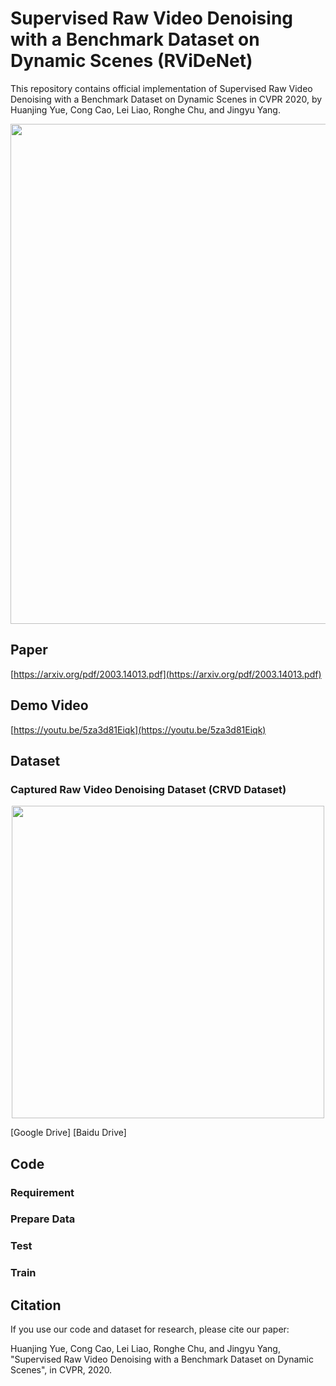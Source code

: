 # Supervised Raw Video Denoising with a Benchmark Dataset on Dynamic Scenes (RViDeNet)

This repository contains official implementation of Supervised Raw Video Denoising with a Benchmark Dataset on Dynamic Scenes in CVPR 2020, by Huanjing Yue, Cong Cao, Lei Liao, Ronghe Chu, and Jingyu Yang.

<p align="center">
  <img width="800" src="https://github.com/cao-cong/RViDeNet/blob/master/images/framework.png">
</p>

## Paper

[https://arxiv.org/pdf/2003.14013.pdf](https://arxiv.org/pdf/2003.14013.pdf)<br/>

## Demo Video

[https://youtu.be/5za3d81Eiqk](https://youtu.be/5za3d81Eiqk)<br/>

## Dataset

### Captured Raw Video Denoising Dataset (CRVD Dataset)

<p align="center">
  <img width="500" src="https://github.com/cao-cong/RViDeNet/blob/master/images/dataset.png">
</p>
[Google Drive] [Baidu Drive]

## Code

### Requirement

### Prepare Data

### Test

### Train

## Citation

If you use our code and dataset for research, please cite our paper:

Huanjing Yue, Cong Cao, Lei Liao, Ronghe Chu, and Jingyu Yang, "Supervised Raw Video Denoising with a Benchmark Dataset on Dynamic Scenes", in CVPR, 2020.
